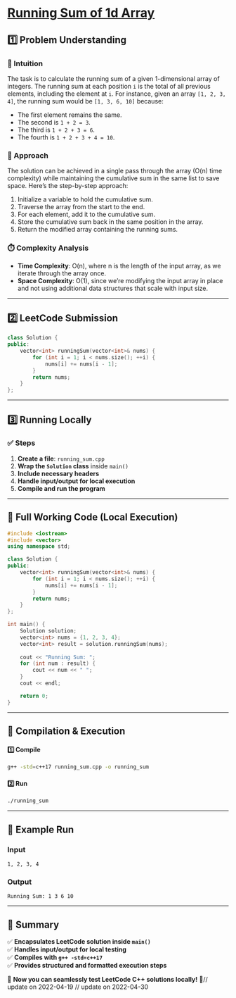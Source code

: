 # **[Running Sum of 1d Array](https://leetcode.com/problems/running-sum-of-1d-array/description/)**  

## **1️⃣ Problem Understanding**  
### **📌 Intuition**  
The task is to calculate the running sum of a given 1-dimensional array of integers. The running sum at each position `i` is the total of all previous elements, including the element at `i`. For instance, given an array `[1, 2, 3, 4]`, the running sum would be `[1, 3, 6, 10]` because:
- The first element remains the same.
- The second is `1 + 2 = 3`.
- The third is `1 + 2 + 3 = 6`.
- The fourth is `1 + 2 + 3 + 4 = 10`.

### **🚀 Approach**  
The solution can be achieved in a single pass through the array (O(n) time complexity) while maintaining the cumulative sum in the same list to save space. Here’s the step-by-step approach:
1. Initialize a variable to hold the cumulative sum.
2. Traverse the array from the start to the end.
3. For each element, add it to the cumulative sum.
4. Store the cumulative sum back in the same position in the array.
5. Return the modified array containing the running sums.

### **⏱️ Complexity Analysis**  
- **Time Complexity**: O(n), where n is the length of the input array, as we iterate through the array once.  
- **Space Complexity**: O(1), since we’re modifying the input array in place and not using additional data structures that scale with input size.

---

## **2️⃣ LeetCode Submission**  
```cpp
class Solution {
public:
    vector<int> runningSum(vector<int>& nums) {
        for (int i = 1; i < nums.size(); ++i) {
            nums[i] += nums[i - 1];
        }
        return nums;
    }
};
```  

---  

## **3️⃣ Running Locally**  
### **✅ Steps**  
1. **Create a file**: `running_sum.cpp`  
2. **Wrap the `Solution` class** inside `main()`  
3. **Include necessary headers**  
4. **Handle input/output for local execution**  
5. **Compile and run the program**  

---  

## **📝 Full Working Code (Local Execution)**  
```cpp
#include <iostream>
#include <vector>
using namespace std;

class Solution {
public:
    vector<int> runningSum(vector<int>& nums) {
        for (int i = 1; i < nums.size(); ++i) {
            nums[i] += nums[i - 1];
        }
        return nums;
    }
};

int main() {
    Solution solution;
    vector<int> nums = {1, 2, 3, 4};
    vector<int> result = solution.runningSum(nums);
    
    cout << "Running Sum: ";
    for (int num : result) {
        cout << num << " ";
    }
    cout << endl;

    return 0;
}
```  

---  

## **🔧 Compilation & Execution**  
#### **1️⃣ Compile**  
```bash
g++ -std=c++17 running_sum.cpp -o running_sum
```  

#### **2️⃣ Run**  
```bash
./running_sum
```  

---  

## **🎯 Example Run**  
### **Input**  
```
1, 2, 3, 4
```  
### **Output**  
```
Running Sum: 1 3 6 10 
```  

---  

## **📌 Summary**  
✅ **Encapsulates LeetCode solution inside `main()`**  
✅ **Handles input/output for local testing**  
✅ **Compiles with `g++ -std=c++17`**  
✅ **Provides structured and formatted execution steps**  

🚀 **Now you can seamlessly test LeetCode C++ solutions locally!** 🚀// update on 2022-04-19
// update on 2022-04-30

